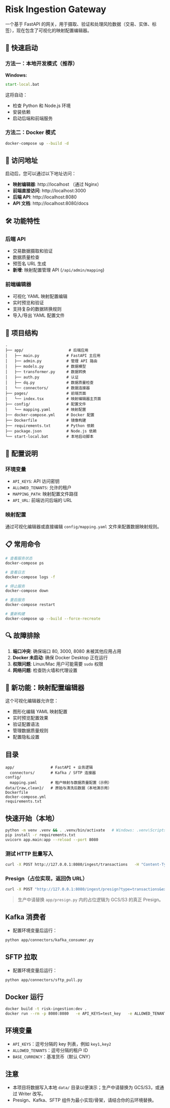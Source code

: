 # Risk Ingestion Gateway

一个基于 FastAPI 的网关，用于摄取、验证和处理风险数据（交易、实体、标签），现在包含了可视化的映射配置编辑器。

## 🚀 快速启动

### 方法一：本地开发模式（推荐）

**Windows:**
```cmd
start-local.bat
```

这将自动：
- 检查 Python 和 Node.js 环境
- 安装依赖
- 启动后端和前端服务

### 方法二：Docker 模式

```bash
docker-compose up --build -d
```

## 📱 访问地址

启动后，您可以通过以下地址访问：

- **映射编辑器**: http://localhost （通过 Nginx）
- **前端直接访问**: http://localhost:3000
- **后端 API**: http://localhost:8080
- **API 文档**: http://localhost:8080/docs

## 🛠️ 功能特性

### 后端 API
- 交易数据摄取和验证
- 数据质量检查
- 预签名 URL 生成
- **新增**: 映射配置管理 API (`/api/admin/mapping`)

### 前端编辑器
- 可视化 YAML 映射配置编辑
- 实时预览和验证
- 支持复杂的数据转换规则
- 导入/导出 YAML 配置文件

## 📁 项目结构

```
.
├── app/                    # 后端应用
│   ├── main.py            # FastAPI 主应用
│   ├── admin.py           # 管理 API 路由
│   ├── models.py          # 数据模型
│   ├── transformer.py     # 数据转换
│   ├── auth.py            # 认证
│   ├── dq.py              # 数据质量检查
│   └── connectors/        # 数据连接器
├── pages/                 # 前端页面
│   └── index.tsx          # 映射编辑器主页面
├── config/                # 配置文件
│   └── mapping.yaml       # 映射配置
├── docker-compose.yml     # Docker 配置
├── Dockerfile             # 镜像构建
├── requirements.txt       # Python 依赖
├── package.json           # Node.js 依赖
└── start-local.bat        # 本地启动脚本
```

## 🔧 配置说明

### 环境变量
- `API_KEYS`: API 访问密钥
- `ALLOWED_TENANTS`: 允许的租户
- `MAPPING_PATH`: 映射配置文件路径
- `API_URL`: 前端访问后端的 URL

### 映射配置
通过可视化编辑器或直接编辑 `config/mapping.yaml` 文件来配置数据映射规则。

## 📋 常用命令

```bash
# 查看服务状态
docker-compose ps

# 查看日志
docker-compose logs -f

# 停止服务
docker-compose down

# 重启服务
docker-compose restart

# 重新构建
docker-compose up --build --force-recreate
```

## 🔍 故障排除

1. **端口冲突**: 确保端口 80, 3000, 8080 未被其他应用占用
2. **Docker 未启动**: 确保 Docker Desktop 正在运行
3. **权限问题**: Linux/Mac 用户可能需要 `sudo` 权限
4. **网络问题**: 检查防火墙和代理设置

## 🌟 新功能：映射配置编辑器

这个可视化编辑器允许您：
- 图形化编辑 YAML 映射配置
- 实时预览配置效果
- 验证配置语法
- 管理数据质量规则
- 配置隐私设置

## 目录
```
app/                # FastAPI + 业务逻辑
  connectors/       # Kafka / SFTP 连接器
config/
  mapping.yaml      # 租户映射与数据质量配置（示例）
data/{raw,clean}/   # 原始与清洗后数据（本地演示用）
Dockerfile
docker-compose.yml
requirements.txt
```

## 快速开始（本地）
```bash
python -m venv .venv && . .venv/bin/activate   # Windows: .venv\Scripts\activate
pip install -r requirements.txt
uvicorn app.main:app --reload --port 8080
```

### 测试 HTTP 批量写入
```bash
curl -X POST http://127.0.0.1:8080/ingest/transactions   -H "Content-Type: application/json"   -H "X-API-Key: test_key" -H "X-Tenant-Id: acme"   -d @scripts/sample_batch.json
```

### Presign（占位实现，返回伪 URL）
```bash
curl -X POST "http://127.0.0.1:8080/ingest/presign?type=transactions&ext=parquet"   -H "X-API-Key: test_key" -H "X-Tenant-Id: acme"
```

> 生产中请替换 `app/presign.py` 内的占位逻辑为 GCS/S3 的真正 Presign。

## Kafka 消费者
- 配置环境变量后运行：
```bash
python app/connectors/kafka_consumer.py
```

## SFTP 拉取
- 配置环境变量后运行：
```bash
python app/connectors/sftp_pull.py
```

## Docker 运行
```bash
docker build -t risk-ingestion:dev .
docker run --rm -p 8080:8080   -e API_KEYS=test_key   -e ALLOWED_TENANTS=acme   -v $PWD/config/mapping.yaml:/app/config/mapping.yaml   -v $PWD/data:/app/data   risk-ingestion:dev
```

## 环境变量
- `API_KEYS`：逗号分隔的 key 列表，例如 `key1,key2`
- `ALLOWED_TENANTS`：逗号分隔的租户 ID
- `BASE_CURRENCY`：基准货币（默认 CNY）

## 注意
- 本项目将数据写入本地 `data/` 目录以便演示；生产中请替换为 GCS/S3，或通过 Writer 改写。
- Presign、Kafka、SFTP 组件为最小实现/骨架，请结合你的云环境替换。
